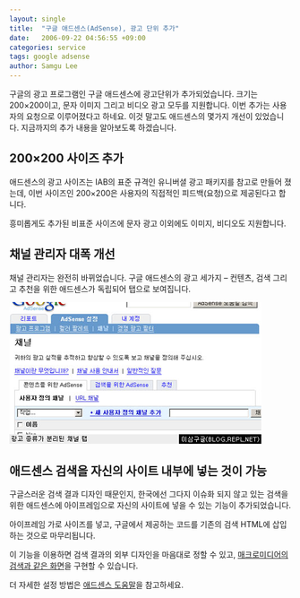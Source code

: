 ```yaml
---
layout: single
title:  "구글 애드센스(AdSense), 광고 단위 추가"
date:   2006-09-22 04:56:55 +09:00
categories: service
tags: google adsense
author: Samgu Lee
---
```

구글의 광고 프로그램인 구글 애드센스에 광고단위가 추가되었습니다. 크기는 200&#215;200이고, 문자 이미지 그리고 비디오 광고 모두를 지원합니다. 이번 추가는 사용자의 요청으로 이루어졌다고 하네요. 이것 말고도 애드센스의 몇가지 개선이 있었습니다. 지금까지의 추가 내용을 알아보도록 하겠습니다.

## 200&#215;200 사이즈 추가

애드센스의 광고 사이즈는 IAB의 표준 규격인 유니버셜 광고 패키지를 참고로 만들어 졌는데, 이번 사이즈인 200&#215;200은 사용자의 직접적인 피드백(요청)으로 제공된다고 합니다.

흥미롭게도 추가된 비표준 사이즈에 문자 광고 이외에도 이미지, 비디오도 지원합니다.

## 채널 관리자 대폭 개선

채널 관리자는 완전히 바뀌었습니다. 구글 애드센스의 광고 세가지 &#8211; 컨텐츠, 검색 그리고 추천을 위한 애드센스가 독립되어 탭으로 보여집니다.

![구글 애드센스의 채널 탭](/assets/channel_tab.jpg)

## 애드센스 검색을 자신의 사이트 내부에 넣는 것이 가능

구글스러운 검색 결과 디자인 때문인지, 한국에선 그다지 이슈화 되지 않고 있는 검색을 위한 애드센스에 아이프레임으로 자신의 사이트에 넣을 수 있는 기능이 추가되었습니다.

아이프레임 가로 사이즈를 넣고, 구글에서 제공하는 코드를 기존의 검색 HTML에 삽입하는 것으로 마무리됩니다.

이 기능을 이용하면 검색 결과의 외부 디자인을 마음대로 정할 수 있고, [매크로미디어의 검색과 같은 화면](http://www.adobe.com/cfusion/search/index.cfm?loc=en_us&#038;term=google&#038;action=Search)을 구현할 수 있습니다.

더 자세한 설정 방법은 [애드센스 도움말](https://www.google.com/support/adsense/bin/answer.py?answer=43862)을 참고하세요.
